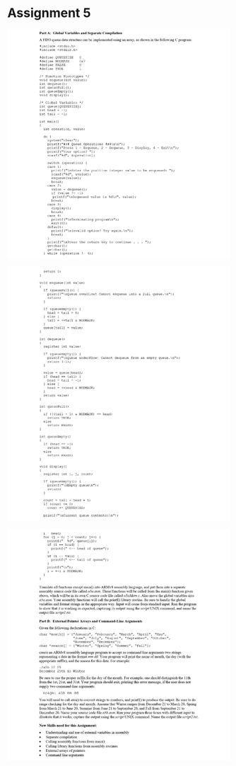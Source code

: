 # Assignment 5

![cap1](https://github.com/jasminecronin/computing-machinery-i/blob/master/Assignment%205/cap1.png)

![cap2](https://github.com/jasminecronin/computing-machinery-i/blob/master/Assignment%205/cap2.png)

![cap3](https://github.com/jasminecronin/computing-machinery-i/blob/master/Assignment%205/cap3.png)

